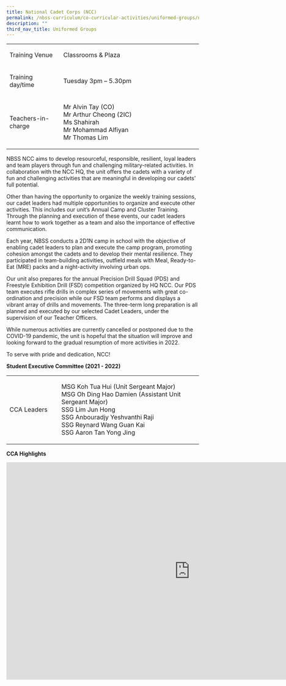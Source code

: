 ```yaml
---
title: National Cadet Corps (NCC)
permalink: /nbss-curriculum/co-curricular-activities/uniformed-groups/national-cadet-corps-ncc/
description: ""
third_nav_title: Uniformed Groups
---
```


<table width="0">
<tbody>
<tr>
<td width="144">
<p>Training Venue</p>
</td>
<td width="456">
<p>Classrooms &amp; Plaza</p>
</td>
</tr>
<tr>
<td width="144">
<p>Training day/time</p>
</td>
<td width="456">
<p>Tuesday 3pm &ndash; 5.30pm</p>
</td>
</tr>
<tr>
<td width="144">
<p>Teachers-in-charge</p>
</td>
<td width="456">
<p>Mr Alvin Tay (CO)<br />Mr Arthur Cheong (2IC)<br />Ms Shahirah<br />Mr Mohammad Alfiyan<br />Mr Thomas Lim</p>
</td>
</tr>
</tbody>
</table>
<p>NBSS NCC aims to develop resourceful, responsible, resilient, loyal leaders and team players through fun and challenging military-related activities. In collaboration with the NCC HQ, the unit offers the cadets with a variety of fun and challenging activities that are meaningful in developing our cadets&rsquo; full potential.</p>
<p>Other than having the opportunity to organize the weekly training sessions, our cadet leaders had multiple opportunities to organize and execute other activities. This includes our unit&rsquo;s Annual Camp and Cluster Training. Through the planning and execution of these events, our cadet leaders learnt how to work together as a team and also the importance of effective communication.</p>
<p>Each year, NBSS conducts a 2D1N camp in school with the objective of enabling cadet leaders to plan and execute the camp program, promoting cohesion amongst the cadets and to develop their mental resilience. They participated in team-building activities, outfield meals with Meal, Ready-to-Eat (MRE) packs and a night-activity involving urban ops.</p>
<p>Our unit also prepares for the annual Precision Drill Squad (PDS) and Freestyle Exhibition Drill (FSD) competition organized by HQ NCC. Our PDS team executes rifle drills in complex series of movements with great co-ordination and precision while our FSD team performs and displays a vibrant array of drills and movements. The three-term long preparation is all planned and executed by our selected Cadet Leaders, under the supervision of our Teacher Officers.</p>
<p>While numerous activities are currently cancelled or postponed due to the COVID-19 pandemic, the unit is hopeful that the situation will improve and looking forward to the gradual resumption of more activities in 2022.&nbsp;</p>
<p>To serve with pride and dedication, NCC!</p>
<p><strong>Student Executive Committee (2021 - 2022)</strong></p>
<table width="0">
<tbody>
<tr>
<td width="144">
<p>CCA Leaders</p>
</td>
<td width="456">
<p>MSG Koh Tua Hui (Unit Sergeant Major)<br />MSG Oh Ding Hao Damien (Assistant Unit Sergeant Major)<br />SSG Lim Jun Hong<br />SSG Anbouradjy Yeshvanthi Raji<br />SSG&nbsp;Reynard Wang Guan Kai<br />SSG Aaron Tan Yong Jing</p>
</td>
</tr>
</tbody>
</table>
<p><strong>CCA Highlights</strong></p>
<iframe src="https://docs.google.com/presentation/d/e/2PACX-1vRxvhqYa6xUv7fheQL5vze7MplbR1L7n3hOMXoz6Nr6O4q-ogWHNG_NJQ517cfgdKBEZqHtNagkGiOG/embed?start=false&loop=false&delayms=10000" frameborder="0" width="960" height="569" allowfullscreen="true"></iframe>